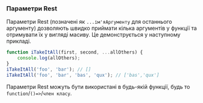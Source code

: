 ### Параметри Rest
Параметри Rest (позначені як `...ім'яАргументу` для останнього аргументу) дозволяють швидко приймати кілька аргументів у функції та отримувати їх у вигляді масиву. Це демонструється у наступному прикладі.

```ts
function iTakeItAll(first, second, ...allOthers) {
    console.log(allOthers);
}
iTakeItAll('foo', 'bar'); // []
iTakeItAll('foo', 'bar', 'bas', 'qux'); // ['bas','qux']
```

Параметри Rest можуть бути використані в будь-якій функції, будь то `function`/`()=>`/`член класу`.